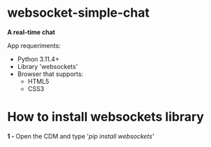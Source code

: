 # websocket-simple-chat 
<b>A real-time chat</b>
<p>App requeriments:</p>
<ul>
  <li>Python 3.11.4+</li>
  <li>Library 'websockets'</li>
  <li>
    Browser that supports:
    <ul>
      <li>HTML5</li>
      <li>CSS3</li>
    </ul>
  </li>
</ul>

# How to install websockets library

<b>1 - </b> Open the CDM and type '<i>pip install websockets</i>'
